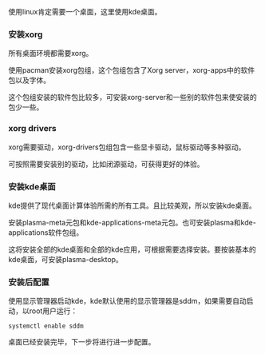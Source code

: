 使用linux肯定需要一个桌面，这里使用kde桌面。

### 安装xorg
所有桌面环境都需要xorg。

使用pacman安装xorg包组，这个包组包含了Xorg server，xorg-apps中的软件包以及字体。

这个包组安装的软件包比较多，可安装xorg-server和一些别的软件包来使安装的包少一些。

### xorg drivers

xorg需要驱动，xorg-drivers包组包含一些显卡驱动，鼠标驱动等多种驱动。

可按照需要安装别的驱动，比如闭源驱动，可获得更好的体验。

### 安装kde桌面

kde提供了现代桌面计算体验所需的所有工具。且比较美观，所以安装kde桌面。

安装plasma-meta元包和kde-applications-meta元包。也可安装plasma和kde-applications软件包组。

这将安装全部的kde桌面和全部的kde应用，可根据需要选择安装。要按装基本的kde桌面，可安装plasma-desktop。

### 安装后配置

使用显示管理器启动kde，kde默认使用的显示管理器是sddm，如果需要自动启动，以root用户运行：

`systemctl enable sddm`

桌面已经安装完毕，下一步将进行进一步配置。
